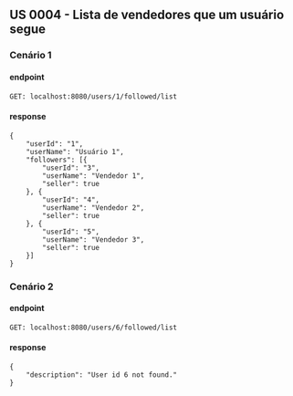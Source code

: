 ## US 0004 - Lista de vendedores que um usuário segue

### Cenário 1
#### endpoint
```
GET: localhost:8080/users/1/followed/list
```
#### response
```
{
    "userId": "1",
    "userName": "Usuário 1",
    "followers": [{
        "userId": "3",
        "userName": "Vendedor 1",
        "seller": true
    }, {
        "userId": "4",
        "userName": "Vendedor 2",
        "seller": true
    }, {
        "userId": "5",
        "userName": "Vendedor 3",
        "seller": true
    }]
}
```
### Cenário 2
#### endpoint
```
GET: localhost:8080/users/6/followed/list
```
#### response
```
{
    "description": "User id 6 not found."
}
```